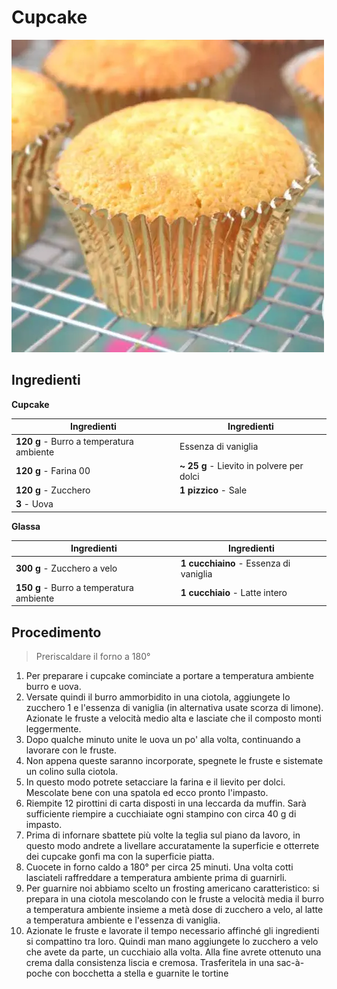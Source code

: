 # Cupcake

![](../img/cupcake.webp)

## Ingredienti

**Cupcake**

| Ingredienti                  | Ingredienti             |
| ---------------------------- | ----------------------- |
| **120 g** - Burro a temperatura ambiente | Essenza di vaniglia |
| **120 g** - Farina 00 | **~ 25 g** - Lievito in polvere per dolci |
| **120 g** - Zucchero | **1 pizzico** - Sale |
| **3** - Uova | |

**Glassa**

| Ingredienti                  | Ingredienti             |
| ---------------------------- | ----------------------- |
| **300 g** - Zucchero a velo | **1 cucchiaino** - Essenza di vaniglia |
| **150 g** - Burro a temperatura ambiente | **1 cucchiaio** - Latte intero |

## Procedimento

> Preriscaldare il forno a 180°

1. Per preparare i cupcake cominciate a portare a temperatura ambiente burro e uova. 
1. Versate quindi il burro ammorbidito in una ciotola, aggiungete lo zucchero 1 e l'essenza di vaniglia (in alternativa usate scorza di limone). Azionate le fruste a velocità medio alta e lasciate che il composto monti leggermente.
1. Dopo qualche minuto unite le uova un po' alla volta, continuando a lavorare con le fruste. 
1. Non appena queste saranno incorporate, spegnete le fruste e sistemate un colino sulla ciotola.
1. In questo modo potrete setacciare la farina e il lievito per dolci. Mescolate bene con una spatola ed ecco pronto l'impasto.
1. Riempite 12 pirottini di carta disposti in una leccarda da muffin. Sarà sufficiente riempire a cucchiaiate ogni stampino con circa 40 g di impasto. 
1. Prima di infornare sbattete più volte la teglia sul piano da lavoro, in questo modo andrete a livellare accuratamente la superficie e otterrete dei cupcake gonfi ma con la superficie piatta. 
1. Cuocete in forno caldo a 180° per circa 25 minuti. Una volta cotti lasciateli raffreddare a temperatura ambiente prima di guarnirli.
1. Per guarnire noi abbiamo scelto un frosting americano caratteristico: si prepara in una ciotola mescolando con le fruste a velocità media il burro a temperatura ambiente insieme a metà dose di zucchero a velo, al latte a temperatura ambiente e l'essenza di vaniglia.
1. Azionate le fruste e lavorate il tempo necessario affinché gli ingredienti si compattino tra loro. Quindi man mano aggiungete lo zucchero a velo che avete da parte, un cucchiaio alla volta. Alla fine avrete ottenuto una crema dalla consistenza liscia e cremosa. Trasferitela in una sac-à-poche con bocchetta a stella e guarnite le tortine
